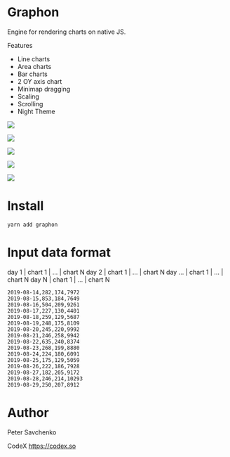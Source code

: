 # Graphon

Engine for rendering charts on native JS.

Features 

- Line charts
- Area charts
- Bar charts
- 2 OY axis chart
- Minimap dragging
- Scaling
- Scrolling
- Night Theme

![](https://capella.pics/c6170258-b17d-4b3f-93e4-3add0573b215.jpg)

![](https://capella.pics/66156967-8320-49da-babb-2c2b7efa0510.jpg)

![](https://capella.pics/87ca0d98-10b5-4bae-8586-181ba88fc5f7.jpg)

![](https://capella.pics/ea94f3e7-6880-472b-8366-f67c9a71189f.jpg)

![](https://capella.pics/27cb0c74-db1b-402b-8eb3-5638a2e5e0dc.jpg)

# Install

```
yarn add graphon
```

# Input data format

day 1 | chart 1 | ... | chart N
day 2 | chart 1 | ... | chart N
day ... | chart 1 | ... | chart N
day N | chart 1 | ... | chart N

```
2019-08-14,282,174,7972
2019-08-15,853,184,7649
2019-08-16,504,209,9261
2019-08-17,227,130,4401
2019-08-18,259,129,5687
2019-08-19,248,175,8109
2019-08-20,245,220,9992
2019-08-21,246,258,9942
2019-08-22,635,240,8374
2019-08-23,268,199,8880
2019-08-24,224,180,6091
2019-08-25,175,129,5059
2019-08-26,222,186,7928
2019-08-27,182,205,9172
2019-08-28,246,214,10293
2019-08-29,250,207,8912
```



# Author

Peter Savchenko

CodeX
https://codex.so
  